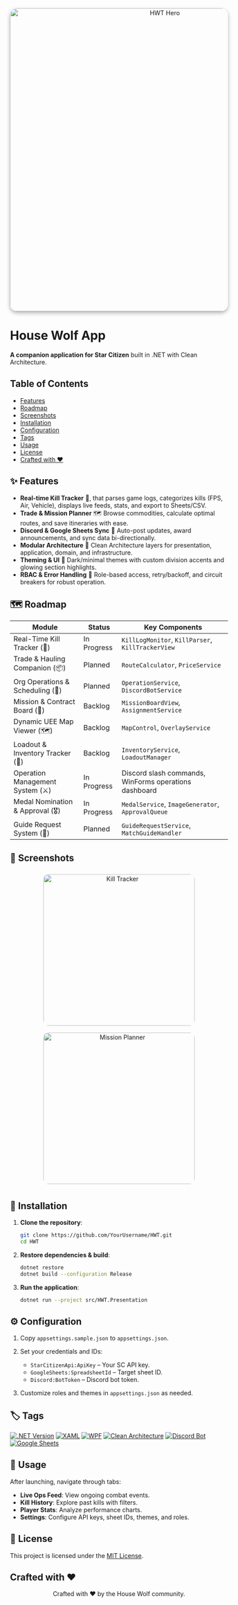 <p style="text-align: center;">
  <img src="[House Wolf](https://imgur.com/a/Xz7Dz7F)" alt="HWT Hero" width="700" style="border-radius: 16px; box-shadow: 0 4px 10px rgba(0,0,0,0.3);"/>
</p>

# House Wolf App
**A companion application for Star Citizen** built in .NET with Clean Architecture.

## Table of Contents

- [Features](#-features)
- [Roadmap](#-roadmap)
- [Screenshots](#-screenshots)
- [Installation](#-installation)
- [Configuration](#-configuration)
- [Tags](#-tags)
- [Usage](#-usage)
- [License](#-license)
- [Crafted with ❤️](#crafted-with-)



## ✨ Features

* **Real-time Kill Tracker** 🎯, that parses game logs, categorizes kills (FPS, Air, Vehicle), displays live feeds, stats, and export
  to Sheets/CSV.
* **Trade & Mission Planner** 🗺️ Browse commodities, calculate optimal routes, and save itineraries with ease.
* **Discord & Google Sheets Sync** 🤖 Auto-post updates, award announcements, and sync data bi-directionally.
* **Modular Architecture** 🧩 Clean Architecture layers for presentation, application, domain, and infrastructure.
* **Theming & UI** 🎨 Dark/minimal themes with custom division accents and glowing section highlights.
* **RBAC & Error Handling** 🔐 Role-based access, retry/backoff, and circuit breakers for robust operation.


## 🗺️ Roadmap

| Module                            | Status      | Key Components                                        |
|-----------------------------------|-------------|-------------------------------------------------------|
| Real-Time Kill Tracker (🎯)       | In Progress | `KillLogMonitor`, `KillParser`, `KillTrackerView`     |
| Trade & Hauling Companion (📦)    | Planned     | `RouteCalculator`, `PriceService`                     |
| Org Operations & Scheduling (📅)  | Planned     | `OperationService`, `DiscordBotService`               |
| Mission & Contract Board (📜)     | Backlog     | `MissionBoardView`, `AssignmentService`               |
| Dynamic UEE Map Viewer (🗺️)      | Backlog     | `MapControl`, `OverlayService`                        |
| Loadout & Inventory Tracker (🎒)  | Backlog     | `InventoryService`, `LoadoutManager`                  |
| Operation Management System (⚔️)  | In Progress | Discord slash commands, WinForms operations dashboard |
| Medal Nomination & Approval (🎖️) | In Progress | `MedalService`, `ImageGenerator`, `ApprovalQueue`     |
| Guide Request System (🧭)         | Planned     | `GuideRequestService`, `MatchGuideHandler`            |



## 📸 Screenshots

<p style="text-align: center;">
  <img src="Assets/killtracker.png" alt="Kill Tracker" width="350" style="margin: 8px; border-radius:12px;" />
  <img src="Assets/comingsoon.jpg" alt="Mission Planner" width="350" style="margin: 8px; border-radius:12px;" />
</p>


## 🚀 Installation

1. **Clone the repository**:

   ```bash
   git clone https://github.com/YourUsername/HWT.git
   cd HWT
   ```
2. **Restore dependencies & build**:

   ```bash
   dotnet restore
   dotnet build --configuration Release
   ```
3. **Run the application**:

   ```bash
   dotnet run --project src/HWT.Presentation
   ```

## ⚙️ Configuration

1. Copy `appsettings.sample.json` to `appsettings.json`.
2. Set your credentials and IDs:

    * `StarCitizenApi:ApiKey` – Your SC API key.
    * `GoogleSheets:SpreadsheetId` – Target sheet ID.
    * `Discord:BotToken` – Discord bot token.
3. Customize roles and themes in `appsettings.json` as needed.

## 🏷️ Tags

[![.NET Version](https://img.shields.io/badge/.NET-9.0-informational?logo=dotnet)](https://dotnet.microsoft.com/)
[![XAML](https://img.shields.io/badge/XAML-Structured-lightgrey?logo=visualstudiocode)](https://docs.microsoft.com/dotnet/desktop/wpf/)
[![WPF](https://img.shields.io/badge/WPF-Desktop-purple?logo=windows)](https://docs.microsoft.com/dotnet/desktop/wpf/)
[![Clean Architecture](https://img.shields.io/badge/Clean%20Arch-Pattern-green)](https://github.com/ardalis/CleanArchitecture)
[![Discord Bot](https://img.shields.io/badge/Discord-Bot-brightgreen?logo=discord)](https://discord.com)
[![Google Sheets](https://img.shields.io/badge/Google%20Sheets-Integration-yellow?logo=googlesheets)](https://www.google.com/sheets/about/)

## 📖 Usage

After launching, navigate through tabs:

* **Live Ops Feed**: View ongoing combat events.
* **Kill History**: Explore past kills with filters.
* **Player Stats**: Analyze performance charts.
* **Settings**: Configure API keys, sheet IDs, themes, and roles.

## 📜 License

This project is licensed under the [MIT License](LICENSE).

## Crafted with ❤️
<p style="text-align: center;">
  Crafted with ❤️ by the House Wolf community.
</p>
